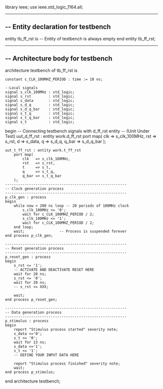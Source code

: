 library ieee;
use ieee.std_logic_1164.all;

------------------------------------------------------------
-- Entity declaration for testbench
------------------------------------------------------------
entity tb_ff_rst is
    -- Entity of testbench is always empty
end entity tb_ff_rst;

------------------------------------------------------------
-- Architecture body for testbench
------------------------------------------------------------
architecture testbench of tb_ff_rst is

    constant c_CLK_100MHZ_PERIOD : time := 10 ns;

    --Local signals
    signal s_clk_100MHz : std_logic;
    signal s_rst        : std_logic;
    signal s_data       : std_logic;
    signal s_d_q        : std_logic;
    signal s_d_q_bar    : std_logic;
    signal s_t_q        : std_logic;
    signal s_t_q_bar    : std_logic;
    signal s_t          : std_logic;

begin
    -- Connecting testbench signals with d_ff_rst entity
    -- (Unit Under Test)
    uut_d_ff_rst : entity work.d_ff_rst
        port map(
            clk   => s_clk_100MHz,
            rst   => s_rst,
            d     => s_data,
            q     => s_d_q,
            q_bar => s_d_q_bar
        );
    
    uut_t_ff_rst : entity work.t_ff_rst
        port map(
            clk   => s_clk_100MHz,
            rst   => s_rst,
            t     => s_t,
            q     => s_t_q,
            q_bar => s_t_q_bar
        );
    --------------------------------------------------------
    -- Clock generation process
    --------------------------------------------------------
    p_clk_gen : process
    begin
        while now < 200 ns loop -- 20 periods of 100MHz clock
            s_clk_100MHz <= '0';
            wait for c_CLK_100MHZ_PERIOD / 2;
            s_clk_100MHz <= '1';
            wait for c_CLK_100MHZ_PERIOD / 2;
        end loop;
        wait;                -- Process is suspended forever
    end process p_clk_gen;

    --------------------------------------------------------
    -- Reset generation process
    --------------------------------------------------------
    p_reset_gen : process
    begin
        s_rst <= '1';
        -- ACTIVATE AND DEACTIVATE RESET HERE
        wait for 20 ns;
        s_rst <= '0';
        wait for 20 ns;
        -- s_rst <= XXX;

        wait;
    end process p_reset_gen;

    --------------------------------------------------------
    -- Data generation process
    --------------------------------------------------------
    p_stimulus : process
    begin
        report "Stimulus process started" severity note;
        s_data <='0'; 
        s_t <= '0';
        wait for 13 ns;
        s_data <='1';
        s_t <= '1';
        -- DEFINE YOUR INPUT DATA HERE

        report "Stimulus process finished" severity note;
        wait;
    end process p_stimulus;

end architecture testbench;
